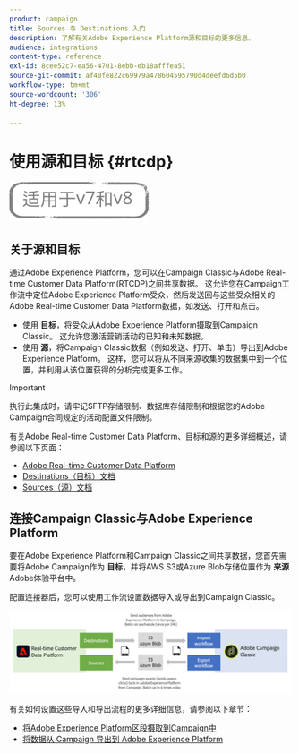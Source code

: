 ```yaml
---
product: campaign
title: Sources 与 Destinations 入门
description: 了解有关Adobe Experience Platform源和目标的更多信息。
audience: integrations
content-type: reference
exl-id: 8cee52c7-ea56-4701-8ebb-eb18afffea51
source-git-commit: af40fe822c69979a478604595790d4deefd6d5b0
workflow-type: tm+mt
source-wordcount: '306'
ht-degree: 13%

---
```


# 使用源和目标 {#rtcdp}

![](../../assets/common.svg)

## 关于源和目标

通过Adobe Experience Platform，您可以在Campaign Classic与Adobe Real-time Customer Data Platform(RTCDP)之间共享数据。 这允许您在Campaign工作流中定位Adobe Experience Platform受众，然后发送回与这些受众相关的Adobe Real-time Customer Data Platform数据，如发送、打开和点击。

* 使用 **目标**，将受众从Adobe Experience Platform摄取到Campaign Classic。 这允许您激活营销活动的已知和未知数据。
* 使用 **源**，将Campaign Classic数据（例如发送、打开、单击）导出到Adobe Experience Platform。 这样，您可以将从不同来源收集的数据集中到一个位置，并利用从该位置获得的分析完成更多工作。

>[!IMPORTANT]
>
>执行此集成时，请牢记SFTP存储限制、数据库存储限制和根据您的Adobe Campaign合同规定的活动配置文件限制。

有关Adobe Real-time Customer Data Platform、目标和源的更多详细概述，请参阅以下页面：

* [Adobe Real-time Customer Data Platform](https://experienceleague.adobe.com/docs/experience-platform/rtcdp/overview.html?lang=zh-Hans)
* [Destinations（目标）文档](https://experienceleague.adobe.com/docs/experience-platform/destinations/home.html?lang=zh-Hans)
* [Sources（源）文档](https://experienceleague.adobe.com/docs/experience-platform/sources/home.html?lang=zh-Hans)

## 连接Campaign Classic与Adobe Experience Platform

要在Adobe Experience Platform和Campaign Classic之间共享数据，您首先需要将Adobe Campaign作为 **目标**，并将AWS S3或Azure Blob存储位置作为 **来源** Adobe体验平台中。

配置连接器后，您可以使用工作流设置数据导入或导出到Campaign Classic。

![](assets/rtcdp-schema.png)

有关如何设置这些导入和导出流程的更多详细信息，请参阅以下章节：

* [将Adobe Experience Platform区段摄取到Campaign中](../../integrations/using/ingest-aep-data.md)
* [将数据从 Campaign 导出到 Adobe Experience Platform](../../integrations/using/export-campaign-data.md)
